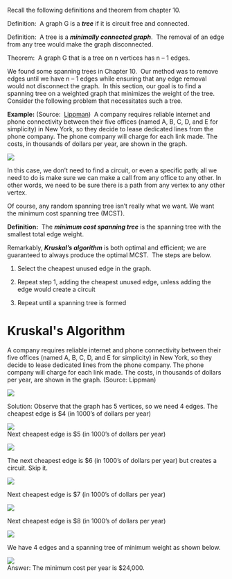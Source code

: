 Recall the following definitions and theorem from chapter 10.

Definition:  A graph G is a **_tree_** if it is circuit free and connected.

Definition:  A tree is a **_minimally connected graph_**.  The removal of an edge from any tree would make the graph disconnected.

Theorem:  A graph G that is a tree on n vertices has n – 1 edges.

We found some spanning trees in Chapter 10.  Our method was to remove edges until we have n – 1 edges while ensuring that any edge removal would not disconnect the graph.  In this section, our goal is to find a spanning tree on a weighted graph that minimizes the weight of the tree.  Consider the following problem that necessitates such a tree.

**Example:** (Source:  [Lippman](http://www.opentextbookstore.com/mathinsociety/2.5/GraphTheory.pdf))  A company requires reliable internet and phone connectivity between their five offices (named A, B, C, D, and E for simplicity) in New York, so they decide to lease dedicated lines from the phone company. The phone company will charge for each link made. The costs, in thousands of dollars per year, are shown in the graph.

![](https://moer.maricopa.edu/filestore/ufiles/2745/pastedimage1638552156598-0.png)

In this case, we don’t need to find a circuit, or even a specific path; all we need to do is make sure we can make a call from any office to any other. In other words, we need to be sure there is a path from any vertex to any other vertex.

Of course, any random spanning tree isn’t really what we want. We want the minimum cost spanning tree (MCST).

**Definition:**  The **_minimum cost spanning tree_** is the spanning tree with the smallest total edge weight.

Remarkably, **_Kruskal’s algorithm_** is both optimal and efficient; we are guaranteed to always produce the optimal MCST.  The steps are below.

1) Select the cheapest unused edge in the graph.

2) Repeat step 1, adding the cheapest unused edge, unless adding the edge would create a circuit

3) Repeat until a spanning tree is formed

# Kruskal's Algorithm
A company requires reliable internet and phone connectivity between their five offices (named A, B, C, D, and E for simplicity) in New York, so they decide to lease dedicated lines from the phone company. The phone company will charge for each link made. The costs, in thousands of dollars per year, are shown in the graph. (Source: Lippman)

![](https://moer.maricopa.edu/filestore/ufiles/2745/pastedimage1638552156613-0.png)  
  
Solution: Observe that the graph has 5 vertices, so we need 4 edges. The cheapest edge is $4 (in 1000’s of dollars per year)

![](https://moer.maricopa.edu/filestore/ufiles/2745/pastedimage1638552156613-1.png)  
Next cheapest edge is $5 (in 1000’s of dollars per year)

![](https://moer.maricopa.edu/filestore/ufiles/2745/pastedimage1638552156613-2.png)  
  
The next cheapest edge is $6 (in 1000’s of dollars per year) but creates a circuit. Skip it.

![](https://moer.maricopa.edu/filestore/ufiles/2745/pastedimage1638552156613-3.png)  
  
Next cheapest edge is $7 (in 1000’s of dollars per year)

![](https://moer.maricopa.edu/filestore/ufiles/2745/pastedimage1638552156613-4.png)  
  
Next cheapest edge is $8 (in 1000’s of dollars per year)

![](https://moer.maricopa.edu/filestore/ufiles/2745/pastedimage1638552156613-5.png)  
  
We have 4 edges and a spanning tree of minimum weight as shown below.

![](https://moer.maricopa.edu/filestore/ufiles/2745/pastedimage1638552156613-6.png)  
Answer: The minimum cost per year is $24,000.